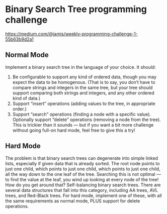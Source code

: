 # Binary Search Tree programming challenge

<https://medium.com/@jamis/weekly-programming-challenge-1-55b63b9d2a1>

## Normal Mode

Implement a binary search tree in the language of your choice. It should:

1. Be configurable to support any kind of ordered data, though you may expect the data to be homogenous. (That is to say, you don’t have to compare strings and integers in the same tree, but your tree should support comparing both strings and integers, and any other ordered kind of data.)
2. Support “insert” operations (adding values to the tree, in appropriate order.)
3. Support “search” operations (finding a node with a specific value).
Optionally support “delete” operations (removing a node from the tree). This is trickier than it sounds — but if you want a bit more challenge without going full-on hard mode, feel free to give this a try!

## Hard Mode

The problem is that binary search trees can degenerate into simple linked lists, especially if given data that is already sorted. The root node points to just one child, which points to just one child, which points to just one child, all the way down to the one leaf of the tree. Searching this is not optimal — to find the value at the leaf, you wind up looking at every node of the tree! How do you get around that? Self-balancing binary search trees. There are several data structures that fall into this category, including AA trees, AVL trees, and Red-Black trees. For hard mode, implement one of these, with all the same requirements as normal mode, PLUS support for delete operations.
